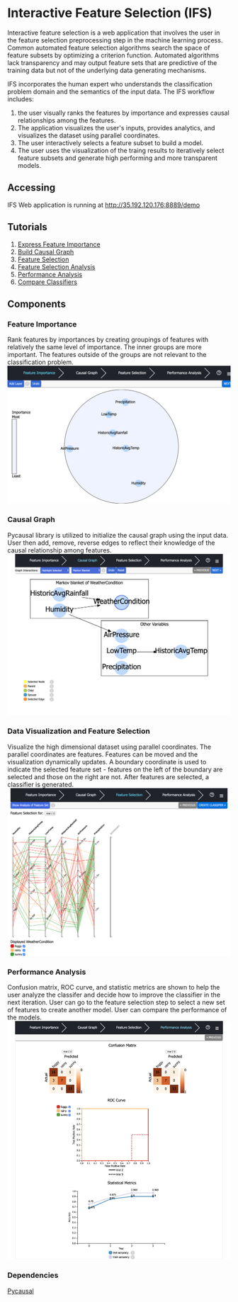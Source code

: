 # Interactive Feature Selection (IFS)
Interactive feature selection is a web application that involves the user in the feature selection preprocessing step in the machine learning process. Common automated feature selection algorithms search the space of feature subsets by optimizing a criterion function. Automated algorithms lack transparency and may output feature sets that are predictive of the training data but not of the underlying data generating mechanisms.

IFS incorporates the human expert who understands the classification problem domain and the semantics of the input data. The IFS workflow includes:
1. the user visually ranks the features by importance and expresses causal relationships among the features. 
2. The application visualizes the user's inputs, provides analytics, and visualizes the dataset using parallel coordinates. 
3. The user interactively selects a feature subset to build a model. 
4. The user uses the visualization of the traing results to iteratively select feature subsets and generate high performing and more transparent models. 

## Accessing
IFS Web application is running at http://35.192.120.176:8889/demo

## Tutorials 
1. [Express Feature Importance](https://screencast-o-matic.com/watch/cqV3rX3ZtO)
2. [Build Causal Graph](https://screencast-o-matic.com/watch/cqehqu00u4)
3. [Feature Selection](https://screencast-o-matic.com/watch/cqV0nP3ZsW)
4. [Feature Selection Analysis](https://screencast-o-matic.com/watch/cqV3rb3ZtL)
5. [Performance Analysis](https://screencast-o-matic.com/watch/cqnXnj37X7)
6. [Compare Classifiers](https://screencast-o-matic.com/watch/cqnXn73728)


## Components
### Feature Importance 
Rank features by importances by creating groupings of features with relatively the same level of importance. The inner groups are more important. The features outside of the groups are not relevant to the classification problem. </br>
![Feature Importance](./images/FeatureImportance.png)

### Causal Graph
Pycausal library is utilized to initialize the causal graph using the input data. User then add, remove, reverse edges to reflect their knowledge of the causal relationship among features. </br>
![Causal Graph](./images/CausalGraph.png)

### Data Visualization and Feature Selection 
Visualize the high dimensional dataset using parallel coordinates. The parallel coordinates are features. Features can be moved and the visualization dynamically updates. A boundary coordinate is used to indicate the selected feature set - features on the left of the boundary are selected and those on the right are not. After features are selected, a classifier is generated.</br>
![Feature Selection](./images/ParallelCoordinates.png)

### Performance Analysis
Confusion matrix, ROC curve, and statistic metrics are shown to help the user analyze the classifer and decide how to improve the classifier in the next iteration. User can go to the feature selection step to select a new set of features to create another model. User can compare the performance of the models. </br>
![Performance Analysis](./images/PerformanceAnalysis.png)

### Dependencies
[Pycausal](https://github.com/bd2kccd/py-causal)

